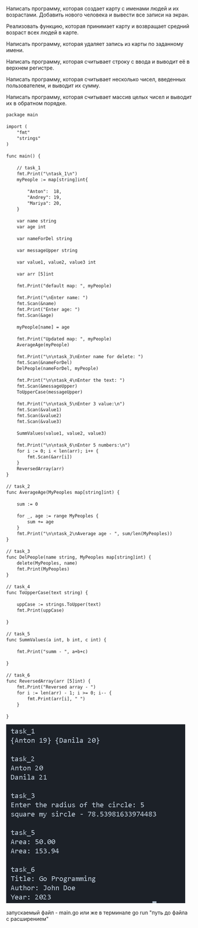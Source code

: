 Написать программу, которая создает карту с именами людей и их возрастами. Добавить нового человека и вывести все записи на экран.

Реализовать функцию, которая принимает карту и возвращает средний возраст всех людей в карте.

Написать программу, которая удаляет запись из карты по заданному имени.

Написать программу, которая считывает строку с ввода и выводит её в верхнем регистре.

Написать программу, которая считывает несколько чисел, введенных пользователем, и выводит их сумму.

Написать программу, которая считывает массив целых чисел и выводит их в обратном порядке.

	package main
	
	import (
		"fmt"
		"strings"
	)
	
	func main() {
	
		// task_1
		fmt.Print("\ntask_1\n")
		myPeople := map[string]int{
	
			"Anton":  18,
			"Andrey": 19,
			"Mariya": 20,
		}
	
		var name string
		var age int
	
		var nameForDel string
	
		var messageUpper string
	
		var value1, value2, value3 int
	
		var arr [5]int
	
		fmt.Print("default map: ", myPeople)
	
		fmt.Print("\nEnter name: ")
		fmt.Scan(&name)
		fmt.Print("Enter age: ")
		fmt.Scan(&age)
	
		myPeople[name] = age
	
		fmt.Print("Updated map: ", myPeople)
		AverageAge(myPeople)
	
		fmt.Print("\n\ntask_3\nEnter name for delete: ")
		fmt.Scan(&nameForDel)
		DelPeople(nameForDel, myPeople)
	
		fmt.Print("\n\ntask_4\nEnter the text: ")
		fmt.Scan(&messageUpper)
		ToUpperCase(messageUpper)
	
		fmt.Print("\n\ntask_5\nEnter 3 value:\n")
		fmt.Scan(&value1)
		fmt.Scan(&value2)
		fmt.Scan(&value3)
	
		SummValues(value1, value2, value3)
	
		fmt.Print("\n\ntask_6\nEnter 5 numbers:\n")
		for i := 0; i < len(arr); i++ {
			fmt.Scan(&arr[i])
		}
		ReversedArray(arr)
	}
	
	// task_2
	func AverageAge(MyPeoples map[string]int) {
	
		sum := 0
	
		for _, age := range MyPeoples {
			sum += age
		}
		fmt.Print("\n\ntask_2\nAverage age - ", sum/len(MyPeoples))
	}
	
	// task_3
	func DelPeople(name string, MyPeoples map[string]int) {
		delete(MyPeoples, name)
		fmt.Print(MyPeoples)
	}
	
	// task_4
	func ToUpperCase(text string) {
	
		uppCase := strings.ToUpper(text)
		fmt.Print(uppCase)
	
	}
	
	// task_5
	func SummValues(a int, b int, c int) {
	
		fmt.Print("summ - ", a+b+c)
	
	}
	
	// task_6
	func ReversedArray(arr [5]int) {
		fmt.Print("Reversed array - ")
		for i := len(arr) - 1; i >= 0; i-- {
			fmt.Print(arr[i], " ")
		}
	
	}

![Image alt](https://github.com/1mpleX/5thL/blob/MainM/FifthLaba/image.png)

запускаемый файл - main.go
или же в терминале go run "путь до файла с расширением"
